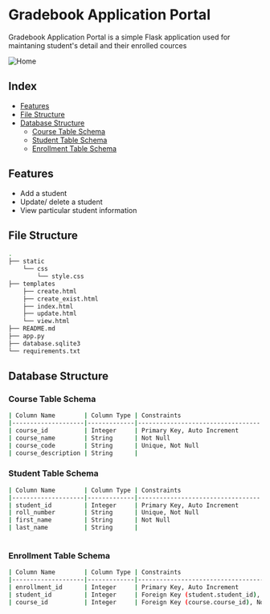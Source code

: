 # Gradebook Application Portal

Gradebook Application Portal is a simple Flask application used for maintaning student's detail and their enrolled cources

![Home](https://github.com/user-attachments/assets/8725b55f-042c-4aac-9c67-1245a465a204)

## Index
-   [Features](#Features)
-   [File Structure](#File-Structure)
-   [Database Structure](#Database-Structure)
    -   [Course Table Schema](#Course-Table-Schema)
    -   [Student Table Schema](#Student-Table-Schema)
    -   [Enrollment Table Schema](#Enrollment-Table-Schema)

## Features

- Add a student
- Update/ delete a student
- View particular student information



## File Structure

```bash
.
├── static
    └── css
        └── style.css
├── templates
    ├── create.html
    ├── create_exist.html
    ├── index.html
    ├── update.html
    └── view.html
├── README.md
├── app.py
├── database.sqlite3
└── requirements.txt
```
## Database Structure

### Course Table Schema

```bash
| Column Name        | Column Type | Constraints                      |  
|--------------------|-------------|----------------------------------|
| course_id          | Integer     | Primary Key, Auto Increment      |
| course_name        | String      | Not Null                         |   
| course_code        | String      | Unique, Not Null                 |
| course_description | String      |                                  |

```

### Student Table Schema

```bash
| Column Name        | Column Type | Constraints                      |
|--------------------|-------------|----------------------------------|
| student_id         | Integer     | Primary Key, Auto Increment      |
| roll_number        | String      | Unique, Not Null                 |
| first_name         | String      | Not Null                         |
| last_name          | String      |                                  |	
	
```

### Enrollment Table Schema

```bash
| Column Name        | Column Type | Constraints                                      |
|--------------------|-------------|--------------------------------------------------|
| enrollment_id      | Integer     | Primary Key, Auto Increment                      |
| student_id         | Integer     | Foreign Key (student.student_id), Not Null       |
| course_id          | Integer     | Foreign Key (course.course_id), Not Null         |

```
